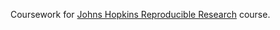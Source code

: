 Coursework for [Johns Hopkins Reproducible Research](https://www.coursera.org/course/repdata) course.
